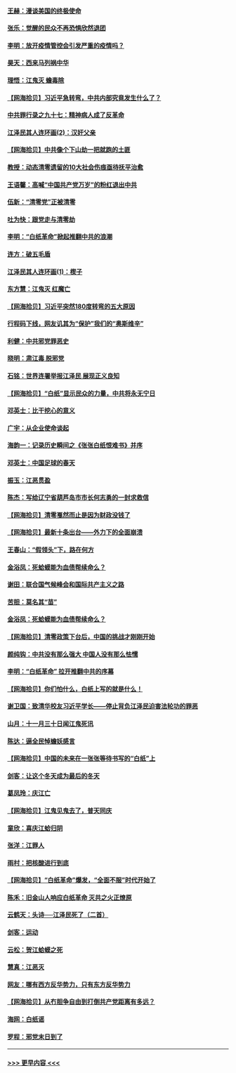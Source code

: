 #### [王赫：漫谈美国的终极使命](../pages/nsc993/n13886043.md?t=12162050) 
#### [张乐：觉醒的民众不再恐惧欣然退团](../pages/nsc993/n13886032.md?t=12162050) 
#### [李明：放开疫情管控会引发严重的疫情吗？](../pages/nsc993/n13886008.md?t=12162050) 
#### [昊天：西来马列祸中华](../pages/nsc993/n13886007.md?t=12162050) 
#### [理悟：江鬼灭 蟾毒除](../pages/nsc993/n13885990.md?t=12162050) 
#### [【网海拾贝】习近平急转弯，中共内部究竟发生什么了？](../pages/nsc993/n13885590.md?t=12162050) 
#### [中共罪行录之九十七：精神病人成了反革命](../pages/nsc993/n13885233.md?t=12162050) 
#### [江泽民其人连环画(2)：汉奸父亲](../pages/nsc993/n13882425.md?t=12162050) 
#### [【网海拾贝】中共像个下山劫一把就跑的土匪](../pages/nsc993/n13884609.md?t=12162050) 
#### [教授：动态清零遗留的10大社会伤痕亟待抚平治愈](../pages/nsc993/n13884584.md?t=12162050) 
#### [王语馨：高喊“中国共产党万岁”的粉红退出中共](../pages/nsc993/n13884536.md?t=12162050) 
#### [伍新：“清零党”正被清零](../pages/nsc993/n13884535.md?t=12162050) 
#### [吐为快：跟党走与清零劫](../pages/nsc993/n13884487.md?t=12162050) 
#### [李明：“白纸革命”掀起推翻中共的浪潮](../pages/nsc993/n13884479.md?t=12162050) 
#### [连方：破五毛盾](../pages/nsc993/n13884461.md?t=12162050) 
#### [江泽民其人连环画(1)：楔子](../pages/nsc993/n13881111.md?t=12162050) 
#### [东方慧：江鬼灭 红魔亡](../pages/nsc993/n13883806.md?t=12162050) 
#### [【网海拾贝】习近平突然180度转弯的五大原因](../pages/nsc993/n13883788.md?t=12162050) 
#### [行程码下线，网友讥其为“保护”我们的“奥斯维辛”](../pages/nsc993/n13883784.md?t=12162050) 
#### [利健：中共邪党罪恶史](../pages/nsc993/n13883618.md?t=12162050) 
#### [晓明：肃江毒 脱邪党](../pages/nsc993/n13883379.md?t=12162050) 
#### [石铭：世界连署举报江泽民 展现正义良知](../pages/nsc993/n13883176.md?t=12162050) 
#### [【网海拾贝】“白纸”显示民众的力量，中共将永无宁日](../pages/nsc993/n13883167.md?t=12162050) 
#### [邓英士：比干挖心的意义](../pages/nsc993/n13883162.md?t=12162050) 
#### [广宇：从企业使命谈起](../pages/nsc993/n13882567.md?t=12162050) 
#### [海韵一：记录历史瞬间之《张张白纸恨难书》并序](../pages/nsc993/n13882495.md?t=12162050) 
#### [邓英士：中国足球的春天](../pages/nsc993/n13882118.md?t=12162050) 
#### [振玉：江恶贯盈](../pages/nsc993/n13882113.md?t=12162050) 
#### [陈杰：写给辽宁省葫芦岛市市长何志勇的一封求救信](../pages/nsc993/n13882076.md?t=12162050) 
#### [【网海拾贝】清零戛然而止是因为财政没钱了](../pages/nsc993/n13882062.md?t=12162050) 
#### [【网海拾贝】最新十条出台——外力下的全面崩溃](../pages/nsc993/n13881583.md?t=12162050) 
#### [王春山：“假领头”下，路在何方](../pages/nsc993/n13881535.md?t=12162050) 
#### [金浴凤：死蛤蟆能为血债帮续命么？](../pages/nsc993/n13881534.md?t=12162050) 
#### [谢田：联合国气候峰会和国际共产主义之路](../pages/nsc993/n13880697.md?t=12162050) 
#### [苦胆：莫名其“苗”](../pages/nsc993/n13880685.md?t=12162050) 
#### [金浴凤：死蛤蟆能为血债帮续命么？](../pages/nsc993/n13880684.md?t=12162050) 
#### [【网海拾贝】清零政策下台后，中国的挑战才刚刚开始](../pages/nsc993/n13880668.md?t=12162050) 
#### [颜纯钩：中共没有那么强大 中国人没有那么怯懦](../pages/nsc993/n13880131.md?t=12162050) 
#### [李明：“白纸革命” 拉开推翻中共的序幕](../pages/nsc993/n13879574.md?t=12162050) 
#### [【网海拾贝】你们怕什么，白纸上写的就是什么！](../pages/nsc993/n13879469.md?t=12162050) 
#### [谢卫国：致清华校友习近平学长——停止背负江泽民迫害法轮功的罪恶](../pages/nsc993/n13879439.md?t=12162050) 
#### [山月：十一月三十日闻江鬼死讯](../pages/nsc993/n13878807.md?t=12162050) 
#### [陈达：逼全民悼蟾妖感言](../pages/nsc993/n13878772.md?t=12162050) 
#### [【网海拾贝】中国的未来在一张张等待书写的“白纸”上](../pages/nsc993/n13878528.md?t=12162050) 
#### [剑客：让这个冬天成为最后的冬天](../pages/nsc993/n13878201.md?t=12162050) 
#### [葛凤玲：庆江亡](../pages/nsc993/n13878200.md?t=12162050) 
#### [【网海拾贝】江鬼见鬼去了，普天同庆](../pages/nsc993/n13878138.md?t=12162050) 
#### [童欣：喜庆江蛤归阴](../pages/nsc993/n13878135.md?t=12162050) 
#### [张洋：江罪人](../pages/nsc993/n13877942.md?t=12162050) 
#### [雨村：把核酸进行到底](../pages/nsc993/n13877930.md?t=12162050) 
#### [【网海拾贝】“白纸革命”爆发，“全面不服”时代开始了](../pages/nsc993/n13877741.md?t=12162050) 
#### [陈禾：旧金山人响应白纸革命 灭共之火正燎原](../pages/nsc993/n13877745.md?t=12162050) 
#### [云鹤天：头诗──江泽民死了（二首）](../pages/nsc993/n13876697.md?t=12162050) 
#### [剑客：运动](../pages/nsc993/n13876695.md?t=12162050) 
#### [云松：贺江蛤蟆之死](../pages/nsc993/n13876639.md?t=12162050) 
#### [慧真：江恶灭](../pages/nsc993/n13876597.md?t=12162050) 
#### [网友：哪有西方反华势力，只有东方反华势力](../pages/nsc993/n13876256.md?t=12162050) 
#### [【网海拾贝】从冇胆争自由到打倒共产党距离有多远？](../pages/nsc993/n13876014.md?t=12162050) 
#### [海网：白纸谣](../pages/nsc993/n13875871.md?t=12162050) 
#### [罗程：邪党末日到了](../pages/nsc993/n13875853.md?t=12162050) 

----
#### [ >>> 更早内容 <<< ](../indexes/nsc993-earlier.md)
